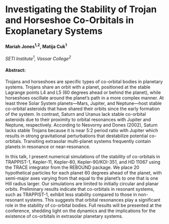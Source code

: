 # Investigating the Stability of Trojan and Horseshoe Co-Orbitals in Exoplanetary Systems

#### Mariah Jones<sup>1,2</sup>, Matija Cuk<sup>1</sup>
 _SETI Institute<sup>1</sup>, Vassar College<sup>2</sup>_

#### Abstract:
Trojans and horseshoes are specific types of co-orbital bodies in planetary systems. Trojans share an orbit with a planet, positioned at the stable Lagrange points L4 and L5 (60 degrees ahead or behind the planet), while horseshoes oscillate around the planet’s path in a more complex manner. At least three Solar System planets—Mars, Jupiter, and Neptune—host stable co-orbital asteroids that have shared their orbits since the early formation of the system. In contrast, Saturn and Uranus lack stable co-orbital asteroids due to their proximity to orbital resonances with Jupiter and Neptune, respectively. According to Nesvorny and Dones (2002), Saturn lacks stable Trojans because it is near 5:2 period ratio with Jupiter which results in strong gravitational perturbations that destabilize potential co-orbitals. Transiting extrasolar multi-planet systems frequently contain planets in resonance or near-resonance.

In this talk, I present numerical simulations of the stability of co-orbitals in TRAPPIST-1, Kepler-11, Kepler-80, Kepler-90/KOI-351, and HD 11067 using the TRACE integrator from the REBOUND package. We place 20 hypothetical particles for each planet 60 degrees ahead of the planet, with semi-major axes varying from that equal to the planet’s to one that is one Hill radius larger. Our simulations are limited to initially circular and planar orbits. Preliminary results indicate that co-orbitals in resonant systems, such as TRAPPIST-1, exhibit less stability compared to those in non-resonant systems. This suggests that orbital resonances play a significant role in the stability of co-orbital bodies. Full results will be presented at the conference, shedding light on the dynamics and the implications for the existence of co-orbitals in extrasolar planetary systems.

